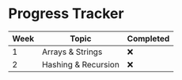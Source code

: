 # Progress Tracker

| Week | Topic | Completed |
|------|--------|-----------|
| 1    | Arrays & Strings | ❌ |
| 2    | Hashing & Recursion | ❌ |
